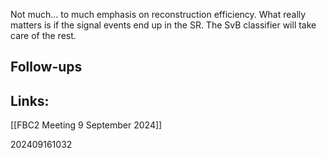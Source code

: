 
Not much... to much emphasis on reconstruction efficiency. What really matters is if the signal events end up in the SR. The SvB classifier will take care of the rest.

## Follow-ups


## Links: 
[[FBC2 Meeting 9 September 2024]]


202409161032
